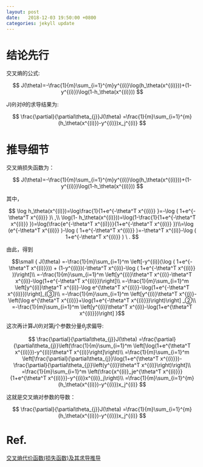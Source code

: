```yaml
---
layout: post
date:   2018-12-03 19:50:00 +0800
categories: jekyll update
---
```


# 结论先行

交叉熵的公式:

$$ J(\theta)=-\frac{1}{m}\sum_{i=1}^{m}y^{(i)}\log(h_\theta(x^{(i)}))+(1-y^{(i)})\log(1-h_\theta(x^{(i)})) $$

$J(\theta)$对$\theta$的求导结果为:

$$ \frac{\partial}{\partial\theta_{j}}J(\theta) =\frac{1}{m}\sum_{i=1}^{m}(h_\theta(x^{(i)})-y^{(i)})x_j^{(i)} $$

# 推导细节

交叉熵损失函数为： 

$$ J(\theta)=-\frac{1}{m}\sum_{i=1}^{m}y^{(i)}\log(h_\theta(x^{(i)}))+(1-y^{(i)})\log(1-h_\theta(x^{(i)})) $$

其中，
 
$$ \log h_\theta(x^{(i)})=\log\frac{1}{1+e^{-\theta^T x^{(i)}} }=-\log ( 1+e^{-\theta^T x^{(i)}} )\ ,\\ \log(1- h_\theta(x^{(i)}))=\log(1-\frac{1}{1+e^{-\theta^T x^{(i)}} })=\log(\frac{e^{-\theta^T x^{(i)}}}{1+e^{-\theta^T x^{(i)}} })\\=\log (e^{-\theta^T x^{(i)}} )-\log ( 1+e^{-\theta^T x^{(i)}} )=-\theta^T x^{(i)}-\log ( 1+e^{-\theta^T x^{(i)}} ) \ . $$

由此，得到 

$$\small
{
J(\theta) =-\frac{1}{m}\sum_{i=1}^m \left[-y^{(i)}(\log ( 1+e^{-\theta^T x^{(i)}})) + (1-y^{(i)})(-\theta^T x^{(i)}-\log ( 1+e^{-\theta^T x^{(i)}} ))\right]\\
=-\frac{1}{m}\sum_{i=1}^m \left[y^{(i)}\theta^T x^{(i)}-\theta^T x^{(i)}-\log(1+e^{-\theta^T x^{(i)}})\right]\\
=-\frac{1}{m}\sum_{i=1}^m \left[y^{(i)}\theta^T x^{(i)}-\log e^{\theta^T x^{(i)}}-\log(1+e^{-\theta^T x^{(i)}})\right]_{③}\\
=-\frac{1}{m}\sum_{i=1}^m \left[y^{(i)}\theta^T x^{(i)}-\left(\log e^{\theta^T x^{(i)}}+\log(1+e^{-\theta^T x^{(i)}})\right)\right] _②\\
=-\frac{1}{m}\sum_{i=1}^m \left[y^{(i)}\theta^T x^{(i)}-\log(1+e^{\theta^T x^{(i)}})\right] 
}$$

这次再计算$J(\theta)$对第$j$个参数分量$\theta_j$求偏导: 

$$ \frac{\partial}{\partial\theta_{j}}J(\theta) =\frac{\partial}{\partial\theta_{j}}\left(\frac{1}{m}\sum_{i=1}^m \left[\log(1+e^{\theta^T x^{(i)}})-y^{(i)}\theta^T x^{(i)}\right]\right)\\
=\frac{1}{m}\sum_{i=1}^m \left[\frac{\partial}{\partial\theta_{j}}\log(1+e^{\theta^T x^{(i)}})-\frac{\partial}{\partial\theta_{j}}\left(y^{(i)}\theta^T x^{(i)}\right)\right]\\
=\frac{1}{m}\sum_{i=1}^m \left(\frac{x^{(i)}_je^{\theta^T x^{(i)}}}{1+e^{\theta^T x^{(i)}}}-y^{(i)}x^{(i)}_j\right)\\
=\frac{1}{m}\sum_{i=1}^{m}(h_\theta(x^{(i)})-y^{(i)})x_j^{(i)} $$

这就是交叉熵对参数的导数： 

$$ \frac{\partial}{\partial\theta_{j}}J(\theta) =\frac{1}{m}\sum_{i=1}^{m}(h_\theta(x^{(i)})-y^{(i)})x_j^{(i)} $$

# Ref.
[交叉熵代价函数(损失函数)及其求导推导][csdn-blog] 

[csdn-blog]:  https://blog.csdn.net/jasonzzj/article/details/52017438